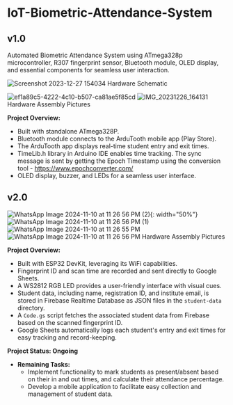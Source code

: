# IoT-Biometric-Attendance-System
## v1.0
Automated Biometric Attendance System using ATmega328p microcontroller, R307 fingerprint sensor, Bluetooth module, OLED display, and essential components for seamless user interaction.
<p align="center">
  
  ![Screenshot 2023-12-27 154034](https://github.com/bazingamofos/Biometric-Attendance-System/assets/69231405/763877a2-9be5-462b-9fd7-aca0902ee1bc)
  Hardware Schematic
  
  ![ef1a89c5-4222-4c10-b507-ca81ae5f85cd](https://github.com/bazingamofos/Biometric-Attendance-System/assets/69231405/99f6e2ca-43bd-4a17-8433-674ca3d24192)
  ![IMG_20231226_164131](https://github.com/bazingamofos/Biometric-Attendance-System/assets/69231405/09e9101d-0079-4598-a5cb-14f75e9325a4)
  Hardware Assembly Pictures
</p>

**Project Overview:**
- Built with standalone ATmega328P.
- Bluetooth module connects to the ArduTooth mobile app (Play Store).
- The ArduTooth app displays real-time student entry and exit times.
- TimeLib.h library in Arduino IDE enables time tracking. The sync message is sent by getting the Epoch Timestamp using the conversion tool - https://www.epochconverter.com/
- OLED display, buzzer, and LEDs for a seamless user interface.

## v2.0
<p align="center">
  
  ![WhatsApp Image 2024-11-10 at 11 26 56 PM (2)](https://github.com/user-attachments/assets/1a1b4af2-c057-49f2-ac32-e3eedb9a762e){: width="50%"}
  ![WhatsApp Image 2024-11-10 at 11 26 56 PM (1)](https://github.com/user-attachments/assets/3610b627-3cd9-4aed-978f-bf5775ae44b7)
  ![WhatsApp Image 2024-11-10 at 11 26 55 PM](https://github.com/user-attachments/assets/3e02b022-35ee-4b42-8319-aaab341ae15b)
  ![WhatsApp Image 2024-11-10 at 11 26 56 PM](https://github.com/user-attachments/assets/962d7dcc-0c6e-4707-9ea5-e418ab904550)
  Hardware Assembly Pictures
</p>

**Project Overview:**
- Built with ESP32 DevKit, leveraging its WiFi capabilities.
- Fingerprint ID and scan time are recorded and sent directly to Google Sheets.
- A WS2812 RGB LED provides a user-friendly interface with visual cues.
- Student data, including name, registration ID, and institute email, is stored in Firebase Realtime Database as JSON files in the `student-data` directory.
- A `Code.gs` script fetches the associated student data from Firebase based on the scanned fingerprint ID.
- Google Sheets automatically logs each student's entry and exit times for easy tracking and record-keeping.

**Project Status: Ongoing**
- **Remaining Tasks:**
  - Implement functionality to mark students as present/absent based on their in and out times, and calculate their attendance percentage.
  - Develop a mobile application to facilitate easy collection and management of student data.
